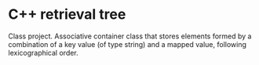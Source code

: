 # C++ retrieval tree

Class project.
Associative container class that stores elements
formed by a combination of a key value (of type string) and a mapped value, following
lexicographical order.
